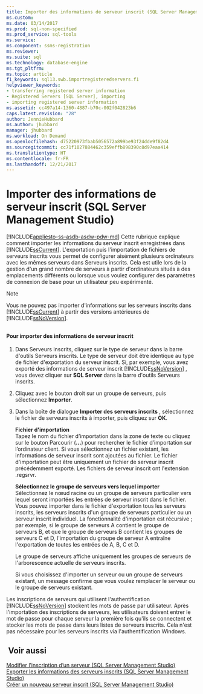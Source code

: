 ```yaml
---
title: Importer des informations de serveur inscrit (SQL Server Management Studio) | Microsoft Docs
ms.custom: 
ms.date: 03/14/2017
ms.prod: sql-non-specified
ms.prod_service: sql-tools
ms.service: 
ms.component: ssms-registration
ms.reviewer: 
ms.suite: sql
ms.technology: database-engine
ms.tgt_pltfrm: 
ms.topic: article
f1_keywords: sql13.swb.importregisteredservers.f1
helpviewer_keywords:
- transferring registered server information
- Registered Servers [SQL Server], importing
- importing registered server information
ms.assetid: cc497a14-1360-4887-b70c-002f042823b6
caps.latest.revision: "28"
author: JennieHubbard
ms.author: jhubbard
manager: jhubbard
ms.workload: On Demand
ms.openlocfilehash: d75220973fbab5056572a899be93f24dde9f82d4
ms.sourcegitcommit: cc71f1027884462c359effb898390c8d97eaa414
ms.translationtype: HT
ms.contentlocale: fr-FR
ms.lasthandoff: 12/21/2017
---
```

# <a name="import-registered-server-information-sql-server-management-studio"></a>Importer des informations de serveur inscrit (SQL Server Management Studio)
[!INCLUDE[appliesto-ss-asdb-asdw-pdw-md](../../includes/appliesto-ss-asdb-asdw-pdw-md.md)] Cette rubrique explique comment importer les informations du serveur inscrit enregistrées dans [!INCLUDE[ssCurrent](../../includes/sscurrent-md.md)]. L'exportation puis l'importation de fichiers de serveurs inscrits vous permet de configurer aisément plusieurs ordinateurs avec les mêmes serveurs dans Serveurs inscrits. Cela est utile lors de la gestion d'un grand nombre de serveurs à partir d'ordinateurs situés à des emplacements différents ou lorsque vous voulez configurer des paramètres de connexion de base pour un utilisateur peu expérimenté.  
  
> [!NOTE]  
>  Vous ne pouvez pas importer d'informations sur les serveurs inscrits dans [!INCLUDE[ssCurrent](../../includes/sscurrent-md.md)] à partir des versions antérieures de [!INCLUDE[ssNoVersion](../../includes/ssnoversion-md.md)].  
  
##  <a name="SSMSProcedure"></a>  
  
#### <a name="to-import-registered-server-information"></a>Pour importer des informations de serveur inscrit  
  
1.  Dans Serveurs inscrits, cliquez sur le type de serveur dans la barre d'outils Serveurs inscrits. Le type de serveur doit être identique au type de fichier d'exportation du serveur inscrit. Si, par exemple, vous avez exporté des informations de serveur inscrit [!INCLUDE[ssNoVersion](../../includes/ssnoversion-md.md)] , vous devez cliquer sur **SQL Server** dans la barre d'outils Serveurs inscrits.  
  
2.  Cliquez avec le bouton droit sur un groupe de serveurs, puis sélectionnez **Importer**.  
  
3.  Dans la boîte de dialogue **Importer des serveurs inscrits** , sélectionnez le fichier de serveurs inscrits à importer, puis cliquez sur **OK**.  
  
     **Fichier d'importation**  
     Tapez le nom du fichier d’importation dans la zone de texte ou cliquez sur le bouton Parcourir (**...**) pour rechercher le fichier d’importation sur l’ordinateur client. Si vous sélectionnez un fichier existant, les informations de serveur inscrit sont ajoutées au fichier. Le fichier d'importation peut être uniquement un fichier de serveur inscrit précédemment exporté. Les fichiers de serveur inscrit ont l'extension .regsrvr.  
  
     **Sélectionnez le groupe de serveurs vers lequel importer**  
     Sélectionnez le nœud racine ou un groupe de serveurs particulier vers lequel seront importées les entrées de serveur inscrit dans le fichier. Vous pouvez importer dans le fichier d'exportation tous les serveurs inscrits, les serveurs inscrits d'un groupe de serveurs particulier ou un serveur inscrit individuel. La fonctionnalité d'importation est récursive ; par exemple, si le groupe de serveurs A contient le groupe de serveurs B, et que le groupe de serveurs B contient les groupes de serveurs C et D, l'importation du groupe de serveur A entraîne l'exportation de toutes les entrées de A, B, C et D.  
  
     Le groupe de serveurs affiche uniquement les groupes de serveurs de l'arborescence actuelle de serveurs inscrits.  
  
     Si vous choisissez d'importer un serveur ou un groupe de serveurs existant, un message confirme que vous voulez remplacer le serveur ou le groupe de serveurs existant.  
  
 Les inscriptions de serveurs qui utilisent l'authentification [!INCLUDE[ssNoVersion](../../includes/ssnoversion-md.md)] stockent les mots de passe par utilisateur. Après l'importation des inscriptions de serveurs, les utilisateurs doivent entrer le mot de passe pour chaque serveur la première fois qu'ils se connectent et stocker les mots de passe dans leurs listes de serveurs inscrits. Cela n'est pas nécessaire pour les serveurs inscrits via l'authentification Windows.  
  
## <a name="see-also"></a> Voir aussi  
 [Modifier l’inscription d’un serveur &#40;SQL Server Management Studio&#41;](../../tools/sql-server-management-studio/change-a-server-s-registration-sql-server-management-studio.md)   
 [Exporter les informations des serveurs inscrits &#40;SQL Server Management Studio&#41;](../../tools/sql-server-management-studio/export-registered-server-information-sql-server-management-studio.md)   
 [Créer un nouveau serveur inscrit &#40;SQL Server Management Studio&#41;](../../tools/sql-server-management-studio/create-a-new-registered-server-sql-server-management-studio.md)  
  
  
